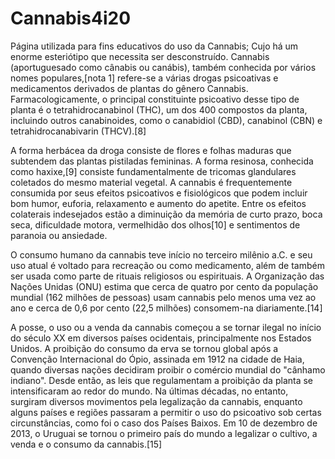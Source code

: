 # Cannabis4i20
Página utilizada para fins educativos do uso da Cannabis; Cujo há um enorme esteriótipo que necessita ser desconstruído.
Cannabis (aportuguesado como cânabis ou canábis), também conhecida por vários nomes populares,[nota 1] refere-se a várias drogas psicoativas e medicamentos derivados de plantas do gênero Cannabis. Farmacologicamente, o principal constituinte psicoativo desse tipo de planta é o tetrahidrocanabinol (THC), um dos 400 compostos da planta, incluindo outros canabinoides, como o canabidiol (CBD), canabinol (CBN) e tetrahidrocanabivarin (THCV).[8]

A forma herbácea da droga consiste de flores e folhas maduras que subtendem das plantas pistiladas femininas. A forma resinosa, conhecida como haxixe,[9] consiste fundamentalmente de tricomas glandulares coletados do mesmo material vegetal. A cannabis é frequentemente consumida por seus efeitos psicoativos e fisiológicos que podem incluir bom humor, euforia, relaxamento e aumento do apetite. Entre os efeitos colaterais indesejados estão a diminuição da memória de curto prazo, boca seca, dificuldade motora, vermelhidão dos olhos[10] e sentimentos de paranoia ou ansiedade.

O consumo humano da cannabis teve início no terceiro milênio a.C. e seu uso atual é voltado para recreação ou como medicamento, além de também ser usada como parte de rituais religiosos ou espirituais. A Organização das Nações Unidas (ONU) estima que cerca de quatro por cento da população mundial (162 milhões de pessoas) usam cannabis pelo menos uma vez ao ano e cerca de 0,6 por cento (22,5 milhões) consomem-na diariamente.[14]

A posse, o uso ou a venda da cannabis começou a se tornar ilegal no início do século XX em diversos países ocidentais, principalmente nos Estados Unidos. A proibição do consumo da erva se tornou global após a Convenção Internacional do Ópio, assinada em 1912 na cidade de Haia, quando diversas nações decidiram proibir o comércio mundial do "cânhamo indiano". Desde então, as leis que regulamentam a proibição da planta se intensificaram ao redor do mundo. Na últimas décadas, no entanto, surgiram diversos movimentos pela legalização da cannabis, enquanto alguns países e regiões passaram a permitir o uso do psicoativo sob certas circunstâncias, como foi o caso dos Países Baixos. Em 10 de dezembro de 2013, o Uruguai se tornou o primeiro país do mundo a legalizar o cultivo, a venda e o consumo da cannabis.[15]


